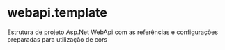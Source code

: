 # webapi.template
Estrutura de projeto Asp.Net WebApi com as referências e configurações preparadas para utilização de cors
